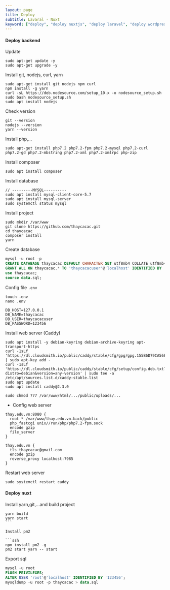 ```yaml
---
layout: page
title: Deploy
subtitle: Lavaral - Nuxt
keyword: ["deploy", "deploy nuxtjs", "deploy laravel", "deploy wordpress", "thaycacac"]
---
```


#### Deploy backend

Update

```ssh
sudo apt-get update -y
sudo apt-get upgrade -y
```

Install git, nodejs, curl, yarn

```ssh
sudo apt-get install git nodejs npm curl
npm install -g yarn
curl -sL https://deb.nodesource.com/setup_10.x -o nodesource_setup.sh
sudo bash nodesource_setup.sh
sudo apt install nodejs
```

Check version

```ssh
git --version
nodejs --version
yarn --version
```

Install php,...

```ssh
sudo apt-get install php7.2 php7.2-fpm php7.2-mysql php7.2-curl php7.2-gd php7.2-mbstring php7.2-xml php7.2-xmlrpc php-zip
```

Install composer

```ssh
sudo apt install composer
```

Install database

```ssh
// ---------MYSQL----------
sudo apt install mysql-client-core-5.7
sudo apt install mysql-server
sudo systemctl status mysql
```

Install project

```ssh
sudo mkdir /var/www
git clone https://github.com/thaycacac.git
cd thaycacac
composer install
yarn
```

Create database

```sql
mysql -u root -p
CREATE DATABASE thaycacac DEFAULT CHARACTER SET utf8mb4 COLLATE utf8mb4_unicode_ci;
GRANT ALL ON thaycacac.* TO 'thaycacacuser'@'localhost' IDENTIFIED BY '123456';
use thaycacac;
source data.sql;
```

Config file `.env`

```ssh
touch .env
nano .env
```

```ssh
DB_HOST=127.0.0.1
DB_NAME=thaycacac
DB_USER=thaycacacuser
DB_PASSWORD=123456
```

Install web server (Caddy)

```ssh
sudo apt install -y debian-keyring debian-archive-keyring apt-transport-https
curl -1sLf 'https://dl.cloudsmith.io/public/caddy/stable/cfg/gpg/gpg.155B6D79CA56EA34.key' | sudo apt-key add -
curl -1sLf 'https://dl.cloudsmith.io/public/caddy/stable/cfg/setup/config.deb.txt?distro=debian&version=any-version' | sudo tee -a /etc/apt/sources.list.d/caddy-stable.list
sudo apt update
sudo apt install caddy@2.3.0

sudo chmod 777 /var/www/html/.../public/uploads/...
```

- Config web server

```ssh
thay.edu.vn:8080 {
  root * /var/www/thay.edu.vn.back/public
  php_fastcgi unix//run/php/php7.2-fpm.sock
  encode gzip
  file_server
}

thay.edu.vn {
  tls thaycacac@gmail.com
  encode gzip
  reverse_proxy localhost:7985
}
```

Restart web server

```ssh
sudo systemctl restart caddy
```

#### Deploy nuxt

Install yarn,git,...and build project

````ssh
yarn build
yarn start
```

Install pm2

```ssh
npm install pm2 -g
pm2 start yarn -- start
````

Export sql

```sql
mysql -u root
FLUSH PRIVILEGES;
ALTER USER 'root'@'localhost' IDENTIFIED BY '123456';
mysqldump -u root -p thaycacac > data.sql
```

